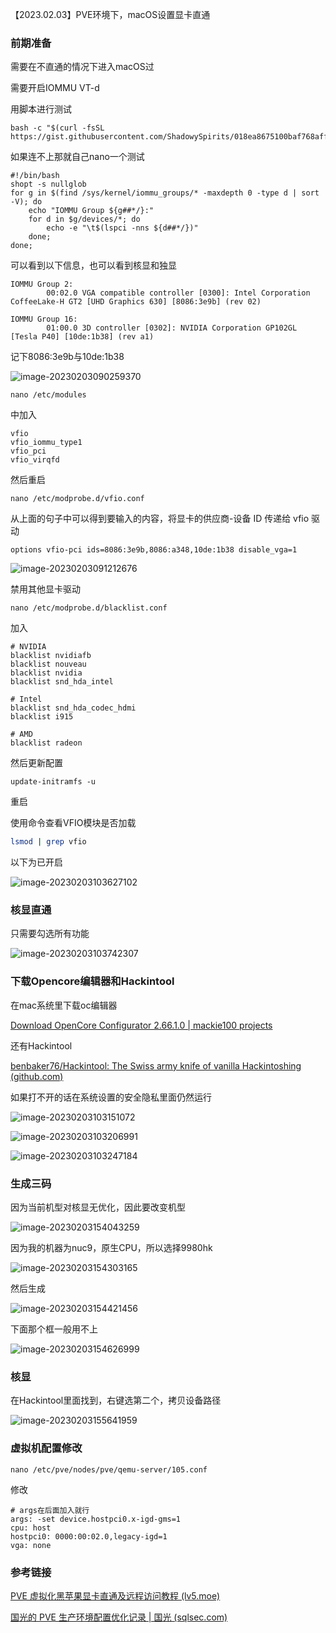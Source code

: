 【2023.02.03】PVE环境下，macOS设置显卡直通

### 前期准备

需要在不直通的情况下进入macOS过

需要开启IOMMU VT-d

用脚本进行测试

```
bash -c "$(curl -fsSL https://gist.githubusercontent.com/ShadowySpirits/018ea8675100baf768afff0d835e7862/raw/8e1c12f5766f0d308628ad1373b2f8603c523480/check_iommu.sh)"
```

如果连不上那就自己nano一个测试

```
#!/bin/bash
shopt -s nullglob
for g in $(find /sys/kernel/iommu_groups/* -maxdepth 0 -type d | sort -V); do
    echo "IOMMU Group ${g##*/}:"
    for d in $g/devices/*; do
        echo -e "\t$(lspci -nns ${d##*/})"
    done;
done;
```

可以看到以下信息，也可以看到核显和独显

```
IOMMU Group 2:
        00:02.0 VGA compatible controller [0300]: Intel Corporation CoffeeLake-H GT2 [UHD Graphics 630] [8086:3e9b] (rev 02)
        
IOMMU Group 16:
        01:00.0 3D controller [0302]: NVIDIA Corporation GP102GL [Tesla P40] [10de:1b38] (rev a1)
```

记下8086:3e9b与10de:1b38

![image-20230203090259370](https://i0.hdslb.com/bfs/new_dyn/9eb0ad496bb10be292c4d2e32198a9781865692.png)

```
nano /etc/modules
```

中加入

```
vfio
vfio_iommu_type1
vfio_pci
vfio_virqfd
```

然后重启

```
nano /etc/modprobe.d/vfio.conf
```

从上面的句子中可以得到要输入的内容，将显卡的供应商-设备 ID 传递给 vfio 驱动

```
options vfio-pci ids=8086:3e9b,8086:a348,10de:1b38 disable_vga=1
```

![image-20230203091212676](https://i0.hdslb.com/bfs/new_dyn/56fba2f9f192425a7969cbd0f6151e3f1865692.png)

禁用其他显卡驱动

```
nano /etc/modprobe.d/blacklist.conf
```

加入

```
# NVIDIA
blacklist nvidiafb
blacklist nouveau
blacklist nvidia
blacklist snd_hda_intel

# Intel
blacklist snd_hda_codec_hdmi
blacklist i915

# AMD
blacklist radeon

```

然后更新配置

```
update-initramfs -u
```

重启

使用命令查看VFIO模块是否加载

```bash
lsmod | grep vfio
```

以下为已开启

![image-20230203103627102](https://i0.hdslb.com/bfs/new_dyn/30677728633b9f18951d56638ecee30f1865692.png)

### 核显直通

只需要勾选所有功能

![image-20230203103742307](https://i0.hdslb.com/bfs/new_dyn/645434d6d1f3c3acbc7a25a8b1ca7fbc1865692.png)

### 下载Opencore编辑器和Hackintool

在mac系统里下载oc编辑器

[Download OpenCore Configurator 2.66.1.0 | mackie100 projects](https://mackie100projects.altervista.org/download-opencore-configurator/)

还有Hackintool

[benbaker76/Hackintool: The Swiss army knife of vanilla Hackintoshing (github.com)](https://github.com/benbaker76/Hackintool)

如果打不开的话在系统设置的安全隐私里面仍然运行

![image-20230203103151072](https://i0.hdslb.com/bfs/new_dyn/b556e4dc999c4cc204f3093d8b2163091865692.png)

![image-20230203103206991](https://i0.hdslb.com/bfs/new_dyn/6ddef387e2d13ef7120145c7e01af1721865692.png)

![image-20230203103247184](https://i0.hdslb.com/bfs/new_dyn/d7139a07d1ead030740cacbc5320335e1865692.png)

### 生成三码

因为当前机型对核显无优化，因此要改变机型

![image-20230203154043259](https://i0.hdslb.com/bfs/new_dyn/a8b83bdb7260b45ac9072fa65dbd6bc31865692.png)

因为我的机器为nuc9，原生CPU，所以选择9980hk

![image-20230203154303165](https://i0.hdslb.com/bfs/new_dyn/f3b4da7b36a9482d496810a62276591d1865692.png)

然后生成

![image-20230203154421456](https://i0.hdslb.com/bfs/new_dyn/560487e554b7dfeb818033e307ebf5801865692.png)

下面那个框一般用不上

![image-20230203154626999](https://i0.hdslb.com/bfs/new_dyn/9fe334cb93e3171d2ab430bd02f080b91865692.png)

### 核显

在Hackintool里面找到，右键选第二个，拷贝设备路径

![image-20230203155641959](https://i0.hdslb.com/bfs/new_dyn/1dd3bd5bdec61f3d020c826dedfc8c911865692.png)

### 虚拟机配置修改

```
nano /etc/pve/nodes/pve/qemu-server/105.conf
```

修改

```
# args在后面加入就行
args: -set device.hostpci0.x-igd-gms=1
cpu: host
hostpci0: 0000:00:02.0,legacy-igd=1
vga: none
```



### 参考链接

[PVE 虚拟化黑苹果显卡直通及远程访问教程 (lv5.moe)](https://blog.lv5.moe/p/pve-virtualized-hackintosh-gpu-passthrough-and-remote-access-tutorial)

[国光的 PVE 生产环境配置优化记录 | 国光 (sqlsec.com)](https://www.sqlsec.com/2022/04/pve.html#添加-VFIO-模块)